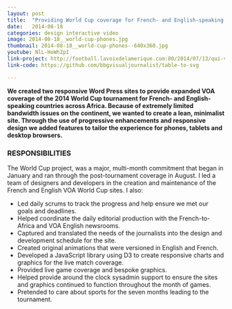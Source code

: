 ```yaml
---
layout: post
title:  "Providing World Cup coverage for French- and English-speaking countries across Africa"
date:   2014-08-18
categories: design interactive video
image: 2014-08-18__world-cup-phones.jpg
thumbnail: 2014-08-18__world-cup-phones--640x360.jpg
youtube: NlL-HoWhZpI
link-project: http://football.lavoixdelamerique.com:80/2014/07/13/qui-va-gagner-la-coupe-du-monde/
link-code: https://github.com/bbgvisualjournalist/table-to-svg

---
```


**We created two responsive Word Press sites to provide expanded VOA coverage of the 2014 World Cup tournament for French- and English-speaking countries across Africa. Because of extremely limited bandwidth issues on the continent, we wanted to create a lean, minimalist site. Through the use of progressive enhancements and responsive design we added features to tailor the experience for phones, tablets and desktop browsers.**

### RESPONSIBILITIES

The World Cup project, was a major, multi-month commitment that began in January and ran through the post-tournament coverage in August. I led a team of designers and developers in the creation and maintenance of the French and English VOA World Cup sites. I also:

* Led daily scrums to track the progress and help ensure we met our goals and deadlines.
* Helped coordinate the daily editorial production with the French-to-Africa and VOA English newsrooms.
* Captured and translated the needs of the journalists into the design and development schedule for the site.
* Created original animations that were versioned in English and French.
* Developed a JavaScript library using D3 to create responsive charts and graphics for the live match coverage.
* Provided live game coverage and bespoke graphics.
* Helped provide around the clock sysadmin support to ensure the sites and graphics continued to function throughout the month of games.
* Pretended to care about sports for the seven months leading to the tournament.
